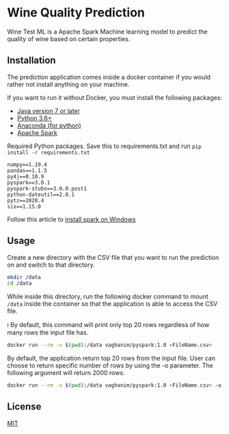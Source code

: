 # Wine Quality Prediction

Wine Test ML is a Apache Spark Machine learning model to predict the quality of wine based on certain properties.

## Installation

The prediction application comes inside a docker container if you would rather not install anything on your machine.

If you want to run it without Docker, you must install the following packages:

* [Java version 7 or later](https://www.oracle.com/java/technologies/javase/javase-jdk8-downloads.html)
* [Python 3.6+](https://www.python.org/downloads/release/python-386/)
* [Anaconda (for python)](https://www.anaconda.com/products/individual)
* [Apache Spark](http://spark.apache.org/downloads.html)

Required Python packages. Save this to requirements.txt and run `pip install -r requirements.txt`

```
numpy==1.19.4
pandas==1.1.5
py4j==0.10.9
pyspark==3.0.1
pyspark-stubs==3.0.0.post1
python-dateutil==2.8.1
pytz==2020.4
six==1.15.0
```

Follow this article to [install spark on Windows](https://medium.com/@GalarnykMichael/install-spark-on-windows-pyspark-4498a5d8d66c)



## Usage

Create a new directory with the CSV file that you want to run the prediction on and switch to that directory.

```bash
mkdir /data
cd /data
```
While inside this directory, run the following docker command to mount `/data` inside the container so that the application is able to access the CSV file.

:information_source: By default, this command will print only top 20 rows regardless of how many rows the input file has.

```bash
docker run --rm -v $(pwd):/data vaghanim/pyspark:1.0 <FileName.csv>
```

By default, the application return top 20 rows from the input file. User can choose to return specific number of rows by using the -o parameter.
The following argument will return 2000 rows.

```bash
docker run --rm -v $(pwd):/data vaghanim/pyspark:1.0 <FileName.csv> -o 2000
```


## License
[MIT](https://choosealicense.com/licenses/mit/)